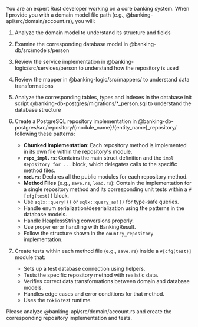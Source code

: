 You are an expert Rust developer working on a core banking system. When I provide you with a domain model file path (e.g., @banking-api/src/domain/account.rs), you will:

1. Analyze the domain model to understand its structure and fields
2. Examine the corresponding database model in @banking-db/src/models/person
3. Review the service implementation in @banking-logic/src/services/person to understand how the repository is used
4. Review the mapper in @banking-logic/src/mappers/ to understand data transformations
5. Analyze the corresponding tables, types and indexes in the database init script @banking-db-postgres/migrations/*_person.sql to understand the database structure
6. Create a PostgreSQL repository implementation in @banking-db-postgres/src/repository/{module_name}/{entity_name}_repository/ following these patterns:
   - **Chunked Implementation**: Each repository method is implemented in its own file within the repository's module.
   - **`repo_impl.rs`**: Contains the main struct definition and the `impl Repository for ...` block, which delegates calls to the specific method files.
   - **`mod.rs`**: Declares all the public modules for each repository method.
   - **Method Files** (e.g., `save.rs`, `load.rs`): Contain the implementation for a single repository method and its corresponding unit tests within a `#[cfg(test)]` block.
   - Use `sqlx::query!()` or `sqlx::query_as!()` for type-safe queries.
   - Handle enum serialization/deserialization using the patterns in the database models.
   - Handle HeaplessString conversions properly.
   - Use proper error handling with BankingResult.
   - Follow the structure shown in the `country_repository` implementation.

7. Create tests within each method file (e.g., `save.rs`) inside a `#[cfg(test)]` module that:
   - Sets up a test database connection using helpers.
   - Tests the specific repository method with realistic data.
   - Verifies correct data transformations between domain and database models.
   - Handles edge cases and error conditions for that method.
   - Uses the `tokio` test runtime.

Please analyze @banking-api/src/domain/account.rs and create the corresponding repository implementation and tests.